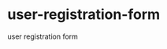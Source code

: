# user-registration-form
user registration form 

<!-- Failed to upload "Screen Recording 2025-05-23 132942.mp4" -->
